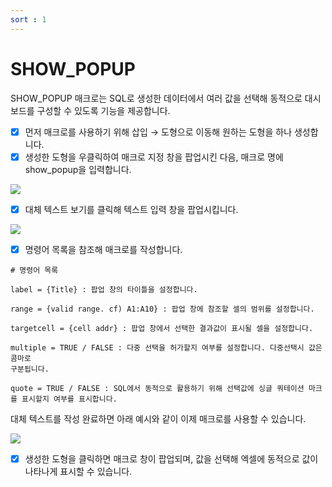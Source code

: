 ```yaml
---
sort : 1
---
```


# SHOW_POPUP

SHOW_POPUP 매크로는 SQL로 생성한 데이터에서 여러 값을 선택해 동적으로 대시보드를 구성할 수 있도록 기능을 제공합니다.

- [x] 먼저 매크로를 사용하기 위해 삽입 → 도형으로 이동해 원하는 도형을 하나 생성합니다.
- [x] 생성한 도형을 우클릭하여 매크로 지정 창을 팝업시킨 다음, 매크로 명에 show_popup을 입력합니다.

<img src = "https://user-images.githubusercontent.com/86198387/203720146-471057e4-4a7f-48d1-ae9b-1c2a41fdcc51.png" />

- [x] 대체 텍스트 보기를 클릭해 텍스트 입력 창을 팝업시킵니다.

<img src = "https://user-images.githubusercontent.com/86198387/203720562-7cf0703a-ca6b-472e-b3c9-578b61c68562.png" />

- [x] 명령어 목록을 참조해 매크로를 작성합니다.
```
# 명령어 목록

label = {Title} : 팝업 창의 타이틀을 설정합니다.

range = {valid range. cf) A1:A10} : 팝업 창에 참조할 셀의 범위를 설정합니다.

targetcell = {cell addr} : 팝업 창에서 선택한 결과값이 표시될 셀을 설정합니다.

multiple = TRUE / FALSE : 다중 선택을 허가할지 여부를 설정합니다. 다중선택시 값은 콤마로 
구분됩니다.

quote = TRUE / FALSE : SQL에서 동적으로 활용하기 위해 선택값에 싱글 쿼테이션 마크를 표시할지 여부를 표시합니다.
```

대체 텍스트를 작성 완료하면 아래 예시와 같이 이제 매크로를 사용할 수 있습니다.

<img src = "https://user-images.githubusercontent.com/86198387/203721779-8f593ca5-b7cc-4d3c-aa7c-5c7f02d95b02.png" />

- [x] 생성한 도형을 클릭하면 매크로 창이 팝업되며, 값을 선택해 엑셀에 동적으로 값이 나타나게 표시할 수 있습니다.